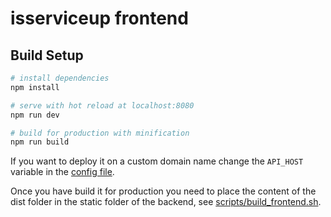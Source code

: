 # isserviceup frontend

## Build Setup

``` bash
# install dependencies
npm install

# serve with hot reload at localhost:8080
npm run dev

# build for production with minification
npm run build
```

If you want to deploy it on a custom domain name change the `API_HOST` variable in the [config file](https://github.com/marcopaz/is-service-up/blob/master/frontend/src/config.js).
 
Once you have build it for production you need to place the content of the dist folder in the static folder of the backend, see [scripts/build_frontend.sh](https://github.com/marcopaz/is-service-up/blob/master/scripts/build_frontend.sh).
